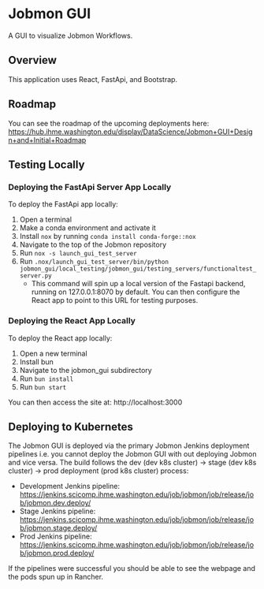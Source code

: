 # Jobmon GUI

A GUI to visualize Jobmon Workflows.

## Overview

This application uses React, FastApi, and Bootstrap.

## Roadmap

You can see the roadmap of the upcoming deployments here: https://hub.ihme.washington.edu/display/DataScience/Jobmon+GUI+Design+and+Initial+Roadmap

## Testing Locally

### Deploying the FastApi Server App Locally

To deploy the FastApi app locally:

1. Open a terminal
2. Make a conda environment and activate it
3. Install `nox` by running `conda install conda-forge::nox`
4. Navigate to the top of the Jobmon repository
5. Run `nox -s launch_gui_test_server`
6. Run `.nox/launch_gui_test_server/bin/python jobmon_gui/local_testing/jobmon_gui/testing_servers/functionaltest_server.py`
    - This command will spin up a local version of the Fastapi backend, running on 127.0.0.1:8070 by default. You can then configure the React app to point to this URL for testing purposes.

### Deploying the React App Locally

To deploy the React app locally:

1. Open a new terminal
2. Install bun
3. Navigate to the jobmon_gui subdirectory
4. Run `bun install`
5. Run `bun start`

You can then access the site at: http://localhost:3000

## Deploying to Kubernetes

The Jobmon GUI is deployed via the primary Jobmon Jenkins deployment pipelines i.e. you cannot deploy the Jobmon GUI with out deploying Jobmon and vice versa.
The build follows the dev (dev k8s cluster) -> stage (dev k8s cluster) -> prod deployment (prod k8s cluster) process:

- Development Jenkins pipeline: https://jenkins.scicomp.ihme.washington.edu/job/jobmon/job/release/job/jobmon.dev.deploy/
- Stage Jenkins pipeline: https://jenkins.scicomp.ihme.washington.edu/job/jobmon/job/release/job/jobmon.stage.deploy/
- Prod Jenkins pipeline: https://jenkins.scicomp.ihme.washington.edu/job/jobmon/job/release/job/jobmon.prod.deploy/

If the pipelines were successful you should be able to see the webpage and the pods spun up in Rancher.
